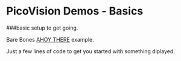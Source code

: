 # PicoVision Demos - Basics

###basic setup to get going.

Bare Bones [AHOY THERE](/micropython/basic.py) example.

Just a few lines of code to get you started with something diplayed.










